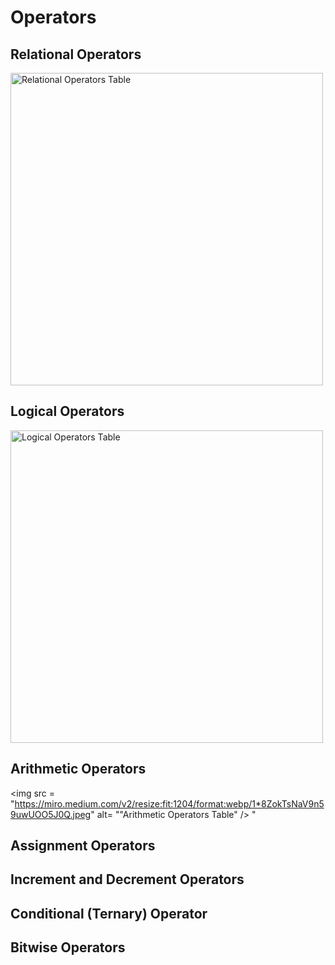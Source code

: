 # Operators 

## Relational Operators
<img src="https://miro.medium.com/v2/resize:fit:1292/format:webp/1*GO_QwcYGTBY9KoJduqhbZw.png" alt=" Relational Operators Table" width="500" />

## Logical Operators
<img src="https://miro.medium.com/v2/resize:fit:1382/format:webp/1*yUDkLkzKRNZdiw-OZoSLFw.png" alt="Logical Operators Table" width="500" />

## Arithmetic Operators
<img src = "https://miro.medium.com/v2/resize:fit:1204/format:webp/1*8ZokTsNaV9n59uwUOO5J0Q.jpeg" alt= ""Arithmetic Operators Table" />
"

## Assignment Operators

## Increment and Decrement Operators

## Conditional (Ternary) Operator

## Bitwise Operators


